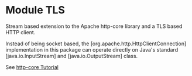 # Module TLS

Stream based extension to the Apache http-core library and a TLS based HTTP client.

Instead of being socket based, the [org.apache.http.HttpClientConnection] implementation in this package can operate directly on Java's standard [java.io.InputStream] and [java.io.OutputStream] class.

See [http-core Tutorial](https://hc.apache.org/httpcomponents-core-ga/tutorial/html/fundamentals.html)
